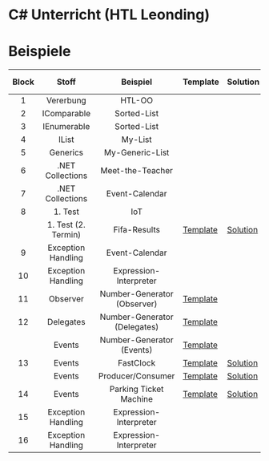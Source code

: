 
# C# Unterricht (HTL Leonding)

# Beispiele

| Block |        Stoff        |           Beispiel           | Template                                                                            | Solution                                                                                    | Live Coding                                                       |
|:-----:|:-------------------:|:----------------------------:|-------------------------------------------------------------------------------------|---------------------------------------------------------------------------------------------|-------------------------------------------------------------------|
|   1   |      Vererbung      |            HTL-OO            |                                                                                     |                                                                                             |                                                                   |
|   2   |     IComparable     |         Sorted-List          |                                                                                     |                                                                                             |                                                                   |
|   3   |     IEnumerable     |         Sorted-List          |                                                                                     |                                                                                             |                                                                   |
|   4   |        IList        |           My-List            |                                                                                     |                                                                                             |                                                                   |
|   5   |      Generics       |       My-Generic-List        |                                                                                     |                                                                                             |                                                                   |
|   6   |  .NET Collections   |       Meet-the-Teacher       |                                                                                     |                                                                                             |                                                                   |
|   7   |  .NET Collections   |        Event-Calendar        |                                                                                     |                                                                                             |                                                                   |
|   8   |       1. Test       |             IoT              |                                                                                     |                                                                                             |                                                                   |
|       | 1. Test (2. Termin) |         Fifa-Results         | [Template](https://github.com/jfuerlinger/csharp_samples_collections_fifa-results)  | [Solution](https://github.com/jfuerlinger/csharp_samples_collections_fifa-results_solution) |                                                                   |
|   9   | Exception Handling  |        Event-Calendar        |                                                                                     |                                                                                             |                                                                   |
|  10   | Exception Handling  |    Expression-Interpreter    |                                                                                     |                                                                                             |                                                                   |
|  11   |      Observer       | Number-Generator (Observer)  | [Template](https://github.com/jfuerlinger/csharp_samples_observer_numbergenerator)  |                                                                                             |                                                                   |
|  12   |      Delegates      | Number-Generator (Delegates) | [Template](https://github.com/jfuerlinger/csharp_samples_delegates_numbergenerator) |                                                                                             | [Live Coding](https://github.com/jfuerlinger/LiveCoding_20191212) |
|       |       Events        |  Number-Generator (Events)   | [Template](https://github.com/jfuerlinger/csharp_samples_events_numbergenerator)    |                                                                                             |                                                                   |
|  13   |       Events        |          FastClock           | [Template](https://github.com/jfuerlinger/csharp_samples_events_fastclock-template) | [Solution](https://github.com/jfuerlinger/csharp_samples_events_fastclock-solution)         |                                                                   |
|     | Events  |    Producer/Consumer    |   [Template](https://github.com/jfuerlinger/csharp_samples_events_producerconsumer-template)                                                                            |                    [Solution](https://github.com/jfuerlinger/csharp_samples_events_producerconsumer-solution)                                                                         |                                                                   |
|  14   | Events  |    Parking Ticket Machine    | [Template](https://github.com/jfuerlinger/csharp_samples_events_parking-ticket-machine-template)                                                                                    | [Solution](https://github.com/jfuerlinger/csharp_samples_events_parking-ticket-machine-solution)                                                                                             |                                                                   |
|  15   | Exception Handling  |    Expression-Interpreter    |                                                                                     |                                                                                             |                                                                   |
|  16   | Exception Handling  |    Expression-Interpreter    |                                                                                     |                                                                                             |                                                                   |

